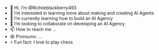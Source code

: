 - 👋 Hi, I’m @Richiieblackberry493
- 👀 I’m interested in learning more about making and creating AI Agents
- 🌱 I’m currently learning how to build an AI Agency
- 💞️ I’m looking to collaborate on developing an AI Agency
- 📫 How to reach me ...
- 😄 Pronouns: ...
- ⚡ Fun fact: I love to play chess

<!---
Richiieblackberry493/Richiieblackberry493 is a ✨ special ✨ repository because its `README.md` (this file) appears on your GitHub profile.
You can click the Preview link to take a look at your changes.
--->
